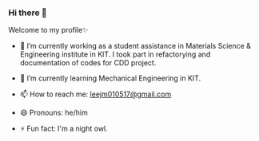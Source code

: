 ### Hi there 👋

Welcome to my profile✨

- 🔭 I’m currently working as a student assistance in Materials Science & Engineering institute in KIT. I took part in refactorying and documentation of codes for CDD project.
  
- 🌱 I’m currently learning Mechanical Engineering in KIT.
  
- 📫 How to reach me: leejm010517@gmail.com
- 😄 Pronouns: he/him
- ⚡ Fun fact: I'm a night owl. 

